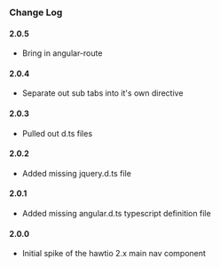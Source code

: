 ### Change Log

#### 2.0.5
* Bring in angular-route

#### 2.0.4
* Separate out sub tabs into it's own directive

#### 2.0.3
* Pulled out d.ts files

#### 2.0.2
* Added missing jquery.d.ts file

#### 2.0.1
* Added missing angular.d.ts typescript definition file

#### 2.0.0
* Initial spike of the hawtio 2.x main nav component
